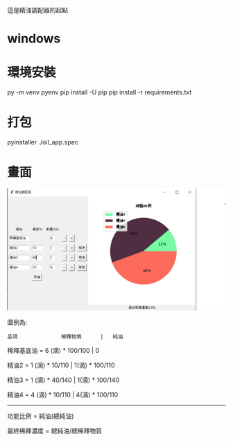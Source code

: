 這是精油調配器的起點
# windows
# 環境安裝
py -m venv pyenv
pip install -U pip
pip install -r requirements.txt
# 打包
pyinstaller ./oil_app.spec

# 畫面
![gui_demo](./gui_demo.jpg)

圖例為:

    品項              稀釋物質      |   純油

 稀釋基底油 = 6 (滴) * 100/100      |   0
 
 精油2      = 1 (滴) * 10/110       |  1(滴) * 100/110
 
 精油3      = 1 (滴) * 40/140       |  1(滴) * 100/140
 
 精油4      = 4 (滴) * 10/110       |  4(滴) * 100/110

-----

 功能比例 = 純油(總純油)

 最終稀釋濃度 = 總純油/總稀釋物質 